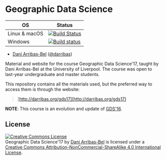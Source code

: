 # Geographic Data Science

| OS      | Status |
| ------- | -----------------|
| Linux & macOS   | [![Build Status](https://travis-ci.org/darribas/gds17.svg?branch=master)](https://travis-ci.org/darribas/gds17) |
| Windows | [![Build status](https://ci.appveyor.com/api/projects/status/nlobj16coto8k0rv?svg=true)](https://ci.appveyor.com/project/darribas/gds17) |

* [Dani Arribas-Bel](http://darribas.org) ([@darribas](http://darribas.org))

Material and website for the course Geographic Data Science'17, taught
by Dani Arribas-Bel at the University of Liverpool. The course was open to
last-year undergraduate and master students.

This repository contains all the materials used, but the preferred way to
access them is through the website:

> [http://darribas.org/gds17](http://darribas.org/gds17)

**NOTE**: This course is an evolution and update of [GDS'16](http://darribas.org/gds16).

## License

<a rel="license" href="http://creativecommons.org/licenses/by-nc-sa/4.0/"><img alt="Creative Commons License" style="border-width:0" src="https://i.creativecommons.org/l/by-nc-sa/4.0/88x31.png" /></a><br /><span xmlns:dct="http://purl.org/dc/terms/" property="dct:title">Geographic Data Science'17</span> by <a xmlns:cc="http://creativecommons.org/ns#" href="http://darribas.org" property="cc:attributionName" rel="cc:attributionURL">Dani Arribas-Bel</a> is licensed under a <a rel="license" href="http://creativecommons.org/licenses/by-nc-sa/4.0/">Creative Commons Attribution-NonCommercial-ShareAlike 4.0 International License</a>.
